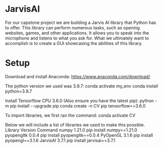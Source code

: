 # JarvisAI
For our capstone project we are building a Jarvis AI library that Python has to offer. This library can perform numerous tasks, such as opening websites, games, and other applications. It allows you to speak into the microphone and listens to what you ask for. What we ultimately want to accomplish is to create a GUI showcasing the abilities of this library.

# Setup
Download and install Anaconda:
https://www.anaconda.com/download/

The python version we used was 3.9.7:
conda activate my_env 
conda install python=3.9.7

Install Tensorflow CPU 3.6.0 (Also ensure you have the latest pip):
python -m pip install --upgrade pip
conda create -n CV pip tensorflow==3.6.0

To import libraries, we first ran the command: conda activate CV

Below we will include a list of libraries we used to make this possible.
Library         Version         Command
numpy           1.21.0          pip install numpy==1.21.0
pyopengltk      0.0.4           pip install pyopengltk==0.0.4
PyOpenGL        3.1.6           pip install pyopengl==3.1.6
JarvisAI        3.7.1           pip install jarvisai==3.7.1

